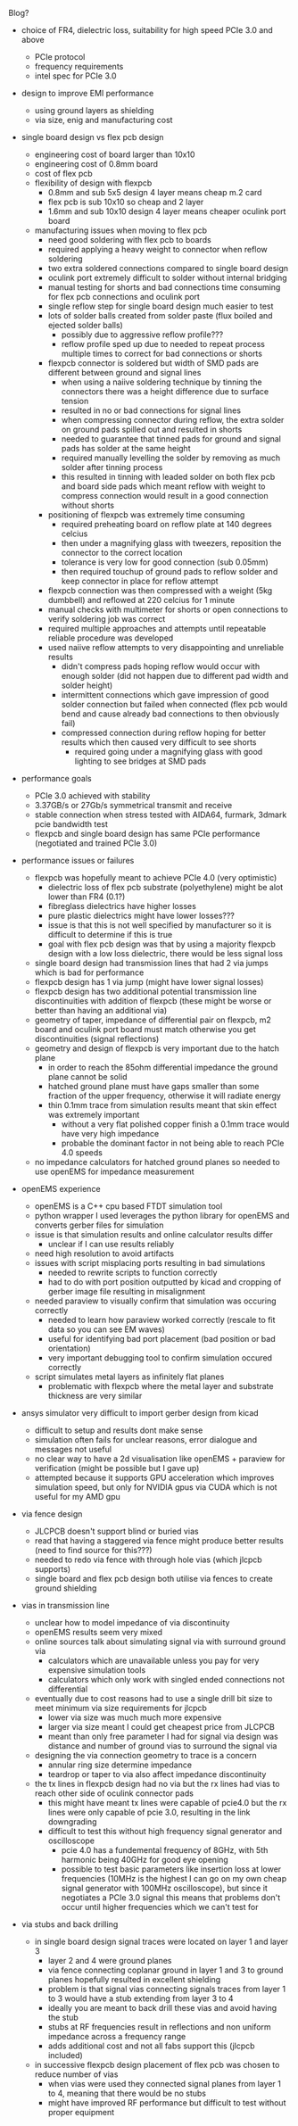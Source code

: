 Blog?

- choice of FR4, dielectric loss, suitability for high speed PCIe 3.0 and above
    - PCIe protocol
    - frequency requirements
    - intel spec for PCIe 3.0

- design to improve EMI performance
    - using ground layers as shielding
    - via size, enig and manufacturing cost

- single board design vs flex pcb design
    - engineering cost of board larger than 10x10
    - engineering cost of 0.8mm board
    - cost of flex pcb
    - flexibility of design with flexpcb
        - 0.8mm and sub 5x5 design 4 layer means cheap m.2 card
        - flex pcb is sub 10x10 so cheap and 2 layer
        - 1.6mm and sub 10x10 design 4 layer means cheaper oculink port board
    - manufacturing issues when moving to flex pcb
        - need good soldering with flex pcb to boards
        - required applying a heavy weight to connector when reflow soldering
        - two extra soldered connections compared to single board design
        - oculink port extremely difficult to solder without internal bridging
        - manual testing for shorts and bad connections time consuming for flex pcb connections and oculink port
        - single reflow step for single board design much easier to test
        - lots of solder balls created from solder paste (flux boiled and ejected solder balls)
            - possibly due to aggressive reflow profile???
            - reflow profile sped up due to needed to repeat process multiple times to correct for bad connections or shorts
        - flexpcb connector is soldered but width of SMD pads are different between ground and signal lines
            - when using a naiive soldering technique by tinning the connectors there was a height difference due to surface tension
            - resulted in no or bad connections for signal lines
            - when compressing connector during reflow, the extra solder on ground pads spilled out and resulted in shorts
            - needed to guarantee that tinned pads for ground and signal pads has solder at the same height
            - required manually levelling the solder by removing as much solder after tinning process
            - this resulted in tinning with leaded solder on both flex pcb and board side pads which meant reflow with weight to compress connection would result in a good connection without shorts
        - positioning of flexpcb was extremely time consuming
            - required preheating board on reflow plate at 140 degrees celcius
            - then under a magnifying glass with tweezers, reposition the connector to the correct location
            - tolerance is very low for good connection (sub 0.05mm)
            - then required touchup of ground pads to reflow solder and keep connector in place for reflow attempt
        - flexpcb connection was then compressed with a weight (5kg dumbbell) and reflowed at 220 celcius for 1 minute
        - manual checks with multimeter for shorts or open connections to verify soldering job was correct
        - required multiple approaches and attempts until repeatable reliable procedure was developed
        - used naiive reflow attempts to very disappointing and unreliable results
            - didn't compress pads hoping reflow would occur with enough solder (did not happen due to different pad width and solder height)
            - intermittent connections which gave impression of good solder connection but failed when connected (flex pcb would bend and cause already bad connections to then obviously fail)
            - compressed connection during reflow hoping for better results which then caused very difficult to see shorts
                - required going under a magnifying glass with good lighting to see bridges at SMD pads


- performance goals
    - PCIe 3.0 achieved with stability
    - 3.37GB/s or 27Gb/s symmetrical transmit and receive
    - stable connection when stress tested with AIDA64, furmark, 3dmark pcie bandwidth test
    - flexpcb and single board design has same PCIe performance (negotiated and trained PCIe 3.0)

- performance issues or failures
    - flexpcb was hopefully meant to achieve PCIe 4.0 (very optimistic)
        - dielectric loss of flex pcb substrate (polyethylene) might be alot lower than FR4 (0.1?)
        - fibreglass dielectrics have higher losses
        - pure plastic dielectrics might have lower losses???
        - issue is that this is not well specified by manufacturer so it is difficult to determine if this is true
        - goal with flex pcb design was that by using a majority flexpcb design with a low loss dielectric, there would be less signal loss
    - single board design had transmission lines that had 2 via jumps which is bad for performance
    - flexpcb design has 1 via jump (might have lower signal losses)
    - flexpcb design has two additional potential transmission line discontinuities with addition of flexpcb (these might be worse or better than having an additional via)
    - geometry of taper, impedance of differential pair on flexpcb, m2 board and oculink port board must match otherwise you get discontinuities (signal reflections)
    - geometry and design of flexpcb is very important due to the hatch plane
        - in order to reach the 85ohm differential impedance the ground plane cannot be solid
        - hatched ground plane must have gaps smaller than some fraction of the upper frequency, otherwise it will radiate energy
        - thin 0.1mm trace from simulation results meant that skin effect was extremely important
            - without a very flat polished copper finish a 0.1mm trace would have very high impedance
            - probable the dominant factor in not being able to reach PCIe 4.0 speeds
    - no impedance calculators for hatched ground planes so needed to use openEMS for impedance measurement

- openEMS experience
    - openEMS is a C++ cpu based FTDT simulation tool
    - python wrapper I used leverages the python library for openEMS and converts gerber files for simulation
    - issue is that simulation results and online calculator results differ
        - unclear if I can use results reliably
    - need high resolution to avoid artifacts
    - issues with script misplacing ports resulting in bad simulations
        - needed to rewrite scripts to function correctly
        - had to do with port position outputted by kicad and cropping of gerber image file resulting in misalignment
    - needed paraview to visually confirm that simulation was occuring correctly
        - needed to learn how paraview worked correctly (rescale to fit data so you can see EM waves)
        - useful for identifying bad port placement (bad position or bad orientation)
        - very important debugging tool to confirm simulation occured correctly
    - script simulates metal layers as infinitely flat planes
        - problematic with flexpcb where the metal layer and substrate thickness are very similar
- ansys simulator very difficult to import gerber design from kicad
    - difficult to setup and results dont make sense
    - simulation often fails for unclear reasons, error dialogue and messages not useful
    - no clear way to have a 2d visualisation like openEMS + paraview for verification (might be possible but I gave up)
    - attempted because it supports GPU acceleration which improves simulation speed, but only for NVIDIA gpus via CUDA which is not useful for my AMD gpu

- via fence design
    - JLCPCB doesn't support blind or buried vias
    - read that having a staggered via fence might produce better results (need to find source for this???)
    - needed to redo via fence with through hole vias (which jlcpcb supports)
    - single board and flex pcb design both utilise via fences to create ground shielding

- vias in transmission line
    - unclear how to model impedance of via discontinuity
    - openEMS results seem very mixed
    - online sources talk about simulating signal via with surround ground via
        - calculators which are unavailable unless you pay for very expensive simulation tools
        - calculators which only work with singled ended connections not differential
    - eventually due to cost reasons had to use a single drill bit size to meet minimum via size requirements for jlcpcb
        - lower via size was much much more expensive
        - larger via size meant I could get cheapest price from JLCPCB
        - meant than only free parameter I had for signal via design was distance and number of ground vias to surround the signal via
    - designing the via connection geometry to trace is a concern
        - annular ring size determine impedance
        - teardrop or taper to via also affect impedance discontinuity
    - the tx lines in flexpcb design had no via but the rx lines had vias to reach other side of oculink connector pads
        - this might have meant tx lines were capable of pcie4.0 but the rx lines were only capable of pcie 3.0, resulting in the link downgrading
        - difficult to test this without high frequency signal generator and oscilloscope 
            - pcie 4.0 has a fundemental frequency of 8GHz, with 5th harmonic being 40GHz for good eye opening
            - possible to test basic parameters like insertion loss at lower frequencies (10MHz is the highest I can go on my own cheap signal generator with 100MHz oscilloscope), but since it negotiates a PCIe 3.0 signal this means that problems don't occur until higher frequencies which we can't test for

- via stubs and back drilling
    - in single board design signal traces were located on layer 1 and layer 3
        - layer 2 and 4 were ground planes
        - via fence connecting coplanar ground in layer 1 and 3 to ground planes hopefully resulted in excellent shielding
        - problem is that signal vias connecting signals traces from layer 1 to 3 would have a stub extending from layer 3 to 4
        - ideally you are meant to back drill these vias and avoid having the stub
        - stubs at RF frequencies result in reflections and non uniform impedance across a frequency range
        - adds additional cost and not all fabs support this (jlcpcb included)
    - in successive flexpcb design placement of flex pcb was chosen to reduce number of vias
        - when vias were used they connected signal planes from layer 1 to 4, meaning that there would be no stubs
        - might have improved RF performance but difficult to test without proper equipment

